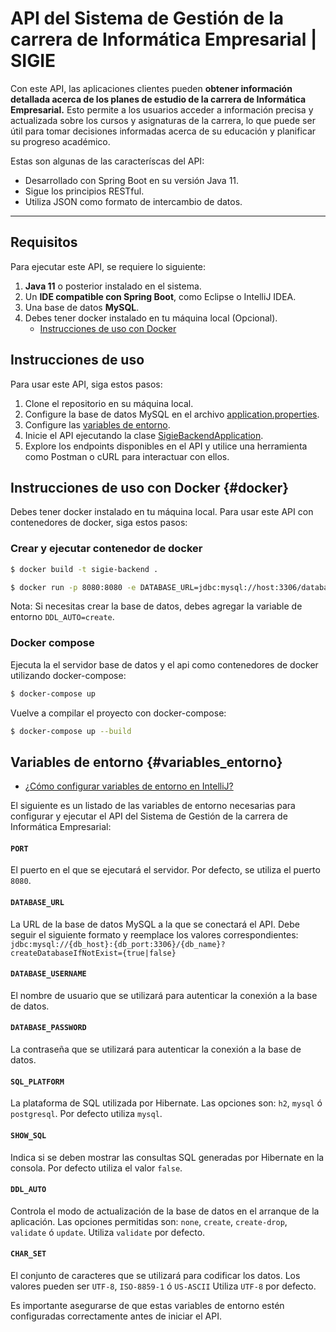 # API del Sistema de Gestión de la carrera de Informática Empresarial | SIGIE

Con este API, las aplicaciones clientes pueden **obtener información detallada acerca de los planes de estudio de la carrera de Informática Empresarial.** Esto permite a los usuarios acceder a información precisa y actualizada sobre los cursos y asignaturas de la carrera, lo que puede ser útil para tomar decisiones informadas acerca de su educación y planificar su progreso académico.

Estas son algunas de las caracteríscas del API:

- Desarrollado con Spring Boot en su versión Java 11.
- Sigue los principios RESTful.
- Utiliza JSON como formato de intercambio de datos.

---

## Requisitos

Para ejecutar este API, se requiere lo siguiente:

1. **Java 11** o posterior instalado en el sistema.
2. Un **IDE compatible con Spring Boot**, como Eclipse o IntelliJ IDEA.
3. Una base de datos **MySQL**.
4. Debes tener docker instalado en tu máquina local (Opcional).
   - [Instrucciones de uso con Docker](#docker)

## Instrucciones de uso

Para usar este API, siga estos pasos:

1. Clone el repositorio en su máquina local.
2. Configure la base de datos MySQL en el archivo [application.properties](src\main\resources\application.properties).
3. Configure las [variables de entorno](#variables_entorno).
4. Inicie el API ejecutando la clase [SigieBackendApplication](src\main\java\cr\ac\ucr\ie\sigie\SigieBackendApplication.java).
5. Explore los endpoints disponibles en el API y utilice una herramienta como Postman o cURL para interactuar con ellos.

## Instrucciones de uso con Docker {#docker}

Debes tener docker instalado en tu máquina local. Para usar este API con contenedores de docker, siga estos pasos:

### Crear y ejecutar contenedor de docker

```bash
$ docker build -t sigie-backend .
```

```bash
$ docker run -p 8080:8080 -e DATABASE_URL=jdbc:mysql://host:3306/database_name?createDatabaseIfNotExist=TRUE -e DATABASE_USERNAME=your_user -e DATABASE_PASSWORD=your_password sigie-backend
```

Nota: Si necesitas crear la base de datos, debes agregar la variable de entorno `DDL_AUTO=create`.

### Docker compose

Ejecuta la el servidor base de datos y el api como contenedores de docker utilizando docker-compose:

```bash
$ docker-compose up
```

Vuelve a compilar el proyecto con docker-compose:

```bash
$ docker-compose up --build
```

## Variables de entorno {#variables_entorno}

- [¿Cómo configurar variables de entorno en IntelliJ?](https://www.jetbrains.com/help/objc/add-environment-variables-and-program-arguments.html)

El siguiente es un listado de las variables de entorno necesarias para configurar y ejecutar el API del Sistema de Gestión de la carrera de Informática Empresarial:

#### `PORT`

El puerto en el que se ejecutará el servidor. Por defecto, se utiliza el puerto `8080`.

#### `DATABASE_URL`

La URL de la base de datos MySQL a la que se conectará el API. Debe seguir el siguiente formato y reemplace los valores correspondientes: `jdbc:mysql://{db_host}:{db_port:3306}/{db_name}?createDatabaseIfNotExist={true|false}`

#### `DATABASE_USERNAME`

El nombre de usuario que se utilizará para autenticar la conexión a la base de datos.

#### `DATABASE_PASSWORD`

La contraseña que se utilizará para autenticar la conexión a la base de datos.

#### `SQL_PLATFORM`

La plataforma de SQL utilizada por Hibernate. Las opciones son: `h2`, `mysql` ó `postgresql`. Por defecto utiliza `mysql`.

#### `SHOW_SQL`

Indica si se deben mostrar las consultas SQL generadas por Hibernate en la consola. Por defecto utiliza el valor `false`.

#### `DDL_AUTO`

Controla el modo de actualización de la base de datos en el arranque de la aplicación. Las opciones permitidas son: `none`, `create`, `create-drop`, `validate` ó `update`. Utiliza `validate` por defecto.

#### `CHAR_SET`

El conjunto de caracteres que se utilizará para codificar los datos. Los valores pueden ser `UTF-8`, `ISO-8859-1` ó `US-ASCII` Utiliza `UTF-8` por defecto.

Es importante asegurarse de que estas variables de entorno estén configuradas correctamente antes de iniciar el API.
